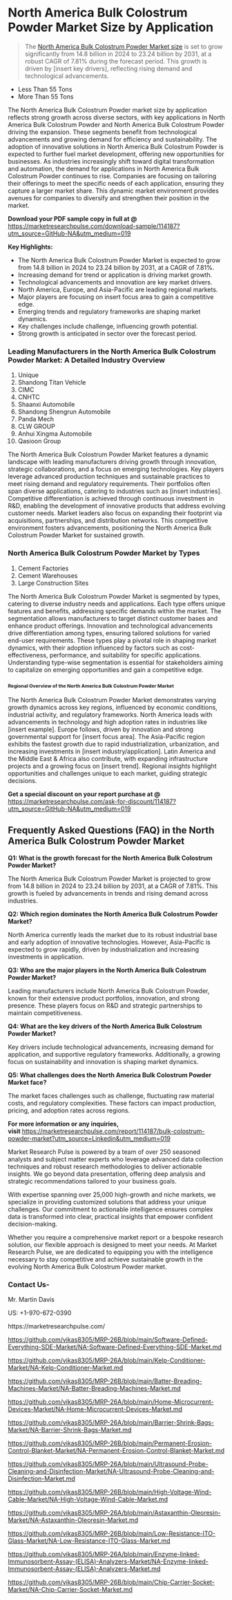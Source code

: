 
<h1>North America Bulk Colostrum Powder Market&nbsp;Size by Application</h1><blockquote><p>The <a href="https://marketresearchpulse.com/download-sample/114187?utm_source=GitHub-NA&amp;utm_medium=019">North America Bulk Colostrum Powder Market size</a> is set to grow significantly from 14.8 billion in 2024 to 23.24 billion by 2031, at a robust CAGR of 7.81% during the forecast period. This growth is driven by [insert key drivers], reflecting rising demand and technological advancements.</p></blockquote><ul><li>Less Than 55 Tons<li> More Than 55 Tons</li></ul><p>The North America Bulk Colostrum Powder market size by application reflects strong growth across diverse sectors, with key applications in North America Bulk Colostrum Powder and North America Bulk Colostrum Powder driving the expansion. These segments benefit from technological advancements and growing demand for efficiency and sustainability. The adoption of innovative solutions in North America Bulk Colostrum Powder is expected to further fuel market development, offering new opportunities for businesses. As industries increasingly shift toward digital transformation and automation, the demand for applications in North America Bulk Colostrum Powder continues to rise. Companies are focusing on tailoring their offerings to meet the specific needs of each application, ensuring they capture a larger market share. This dynamic market environment provides avenues for companies to diversify and strengthen their position in the market.</p><p><strong>Download your PDF sample copy in full at @ </strong><a href="https://marketresearchpulse.com/download-sample/114187?utm_source=GitHub-NA&amp;utm_medium=019">https://marketresearchpulse.com/download-sample/114187?utm_source=GitHub-NA&amp;utm_medium=019</a></p><p><strong>Key Highlights: </strong></p><ul><li>The North America Bulk Colostrum Powder Market is expected to grow from 14.8 billion in 2024 to 23.24 billion by 2031, at a CAGR of 7.81%.</li><li>Increasing demand for trend or application is driving market growth.</li><li>Technological advancements and innovation are key market drivers.</li><li>North America, Europe, and Asia-Pacific are leading regional markets.</li><li>Major players are focusing on insert focus area to gain a competitive edge.</li><li>Emerging trends and regulatory frameworks are shaping market dynamics.</li><li>Key challenges include challenge, influencing growth potential.</li><li>Strong growth is anticipated in sector over the forecast period.</li></ul><h3>Leading Manufacturers in the North America Bulk Colostrum Powder Market: A Detailed Industry Overview</h3><ol><li>Unique</li><li>Shandong Titan Vehicle</li><li>CIMC</li><li>CNHTC</li><li>Shaanxi Automobile</li><li>Shandong Shengrun Automobile</li><li>Panda Mech</li><li>CLW GROUP</li><li>Anhui Xingma Automobile</li><li>Qasioon Group</li></ol><div class="flex max-w-full flex-col flex-grow"><div class="min-h-8 text-message flex w-full flex-col items-end gap-2 whitespace-normal break-words [.text-message+&amp;]:mt-5" dir="auto" data-message-author-role="assistant" data-message-id="fd8432e4-4910-450d-b182-61b7bfb0a01f" data-message-model-slug="gpt-4o"><div class="flex w-full flex-col gap-1 empty:hidden first:pt-[3px]"><div class="markdown prose w-full break-words dark:prose-invert light"><p>The North America Bulk Colostrum Powder Market features a dynamic landscape with leading manufacturers driving growth through innovation, strategic collaborations, and a focus on emerging technologies. Key players leverage advanced production techniques and sustainable practices to meet rising demand and regulatory requirements. Their portfolios often span diverse applications, catering to industries such as [insert industries]. Competitive differentiation is achieved through continuous investment in R&amp;D, enabling the development of innovative products that address evolving customer needs. Market leaders also focus on expanding their footprint via acquisitions, partnerships, and distribution networks. This competitive environment fosters advancements, positioning the North America Bulk Colostrum Powder Market for sustained growth.</p></div></div></div></div><h3>North America Bulk Colostrum Powder Market by Types</h3><ol><li>Cement Factories<li> Cement Warehouses<li> Large Construction Sites</li></ol><div class="flex max-w-full flex-col flex-grow"><div class="min-h-8 text-message flex w-full flex-col items-end gap-2 whitespace-normal break-words [.text-message+&amp;]:mt-5" dir="auto" data-message-author-role="assistant" data-message-id="084470be-0bb7-4664-bddf-5156b4f41249" data-message-model-slug="gpt-4o-mini"><div class="flex w-full flex-col gap-1 empty:hidden first:pt-[3px]"><div class="markdown prose w-full break-words dark:prose-invert light"><p>The North America Bulk Colostrum Powder Market is segmented by types, catering to diverse industry needs and applications. Each type offers unique features and benefits, addressing specific demands within the market. The segmentation allows manufacturers to target distinct customer bases and enhance product offerings. Innovation and technological advancements drive differentiation among types, ensuring tailored solutions for varied end-user requirements. These types play a pivotal role in shaping market dynamics, with their adoption influenced by factors such as cost-effectiveness, performance, and suitability for specific applications. Understanding type-wise segmentation is essential for stakeholders aiming to capitalize on emerging opportunities and gain a competitive edge.</p></div></div></div></div><h3><span style="font-size: 11px;">Regional Overview of the North America Bulk Colostrum Powder Market</span></h3><div class="flex max-w-full flex-col flex-grow"><div class="min-h-8 text-message flex w-full flex-col items-end gap-2 whitespace-normal break-words [.text-message+&amp;]:mt-5" dir="auto" data-message-author-role="assistant" data-message-id="e9038762-ce64-4e30-91c9-9bd413514231" data-message-model-slug="gpt-4o-mini"><div class="flex w-full flex-col gap-1 empty:hidden first:pt-[3px]"><div class="markdown prose w-full break-words dark:prose-invert light"><p>The North America Bulk Colostrum Powder Market demonstrates varying growth dynamics across key regions, influenced by economic conditions, industrial activity, and regulatory frameworks. North America leads with advancements in technology and high adoption rates in industries like [insert example]. Europe follows, driven by innovation and strong governmental support for [insert focus area]. The Asia-Pacific region exhibits the fastest growth due to rapid industrialization, urbanization, and increasing investments in [insert industry/application]. Latin America and the Middle East &amp; Africa also contribute, with expanding infrastructure projects and a growing focus on [insert trend]. Regional insights highlight opportunities and challenges unique to each market, guiding strategic decisions.</p></div></div></div></div><p><strong>Get a special discount on your report purchase at @ </strong><a href="https://marketresearchpulse.com/ask-for-discount/114187?utm_source=GitHub-NA&amp;utm_medium=019">https://marketresearchpulse.com/ask-for-discount/114187?utm_source=GitHub-NA&amp;utm_medium=019</a></p><h2>Frequently Asked Questions (FAQ) in the North America Bulk Colostrum Powder Market</h2><p><strong>Q1: What is the growth forecast for the North America Bulk Colostrum Powder Market?</strong></p><p>The North America Bulk Colostrum Powder Market is projected to grow from 14.8 billion in 2024 to 23.24 billion by 2031, at a CAGR of 7.81%. This growth is fueled by advancements in trends and rising demand across industries.</p><p><strong>Q2: Which region dominates the North America Bulk Colostrum Powder Market?</strong></p><p>North America currently leads the market due to its robust industrial base and early adoption of innovative technologies. However, Asia-Pacific is expected to grow rapidly, driven by industrialization and increasing investments in application.</p><p><strong>Q3: Who are the major players in the North America Bulk Colostrum Powder Market?</strong></p><p>Leading manufacturers include North America Bulk Colostrum Powder, known for their extensive product portfolios, innovation, and strong presence. These players focus on R&amp;D and strategic partnerships to maintain competitiveness.</p><p><strong>Q4: What are the key drivers of the North America Bulk Colostrum Powder Market?</strong></p><p>Key drivers include technological advancements, increasing demand for application, and supportive regulatory frameworks. Additionally, a growing focus on sustainability and innovation is shaping market dynamics.</p><p><strong>Q5: What challenges does the North America Bulk Colostrum Powder Market face?</strong></p><p>The market faces challenges such as challenge, fluctuating raw material costs, and regulatory complexities. These factors can impact production, pricing, and adoption rates across regions.</p><p><strong>For more information or any inquiries, visit&nbsp;</strong><a href="https://marketresearchpulse.com/report/114187/bulk-colostrum-powder-market?utm_source=Linkedin&utm_medium=019">https://marketresearchpulse.com/report/114187/bulk-colostrum-powder-market?utm_source=Linkedin&utm_medium=019</a></p><p>Market Research Pulse is powered by a team of over 250 seasoned analysts and subject matter experts who leverage advanced data collection techniques and robust research methodologies to deliver actionable insights. We go beyond data presentation, offering deep analysis and strategic recommendations tailored to your business goals.</p><p>With expertise spanning over 25,000 high-growth and niche markets, we specialize in providing customized solutions that address your unique challenges. Our commitment to actionable intelligence ensures complex data is transformed into clear, practical insights that empower confident decision-making.</p><p>Whether you require a comprehensive market report or a bespoke research solution, our flexible approach is designed to meet your needs. At Market Research Pulse, we are dedicated to equipping you with the intelligence necessary to stay competitive and achieve sustainable growth in the evolving North America Bulk Colostrum Powder market.</p><h3><strong>Contact Us-</strong></h3><p>Mr. Martin Davis</p><p>US: +1-970-672-0390</p><p>https://marketresearchpulse.com/</p><p><a href="https://github.com/vikas8305/MRP-26B/blob/main/Software-Defined-Everything-SDE-Market/NA-Software-Defined-Everything-SDE-Market.md">https://github.com/vikas8305/MRP-26B/blob/main/Software-Defined-Everything-SDE-Market/NA-Software-Defined-Everything-SDE-Market.md</a></p><p><a href="https://github.com/vikas8305/MRP-26A/blob/main/Kelp-Conditioner-Market/NA-Kelp-Conditioner-Market.md">https://github.com/vikas8305/MRP-26A/blob/main/Kelp-Conditioner-Market/NA-Kelp-Conditioner-Market.md</a></p><p><a href="https://github.com/vikas8305/MRP-26B/blob/main/Batter-Breading-Machines-Market/NA-Batter-Breading-Machines-Market.md">https://github.com/vikas8305/MRP-26B/blob/main/Batter-Breading-Machines-Market/NA-Batter-Breading-Machines-Market.md</a></p><p><a href="https://github.com/vikas8305/MRP-26A/blob/main/Home-Microcurrent-Devices-Market/NA-Home-Microcurrent-Devices-Market.md">https://github.com/vikas8305/MRP-26A/blob/main/Home-Microcurrent-Devices-Market/NA-Home-Microcurrent-Devices-Market.md</a></p><p><a href="https://github.com/vikas8305/MRP-26A/blob/main/Barrier-Shrink-Bags-Market/NA-Barrier-Shrink-Bags-Market.md">https://github.com/vikas8305/MRP-26A/blob/main/Barrier-Shrink-Bags-Market/NA-Barrier-Shrink-Bags-Market.md</a></p><p><a href="https://github.com/vikas8305/MRP-26B/blob/main/Permanent-Erosion-Control-Blanket-Market/NA-Permanent-Erosion-Control-Blanket-Market.md">https://github.com/vikas8305/MRP-26B/blob/main/Permanent-Erosion-Control-Blanket-Market/NA-Permanent-Erosion-Control-Blanket-Market.md</a></p><p><a href="https://github.com/vikas8305/MRP-26A/blob/main/Ultrasound-Probe-Cleaning-and-Disinfection-Market/NA-Ultrasound-Probe-Cleaning-and-Disinfection-Market.md">https://github.com/vikas8305/MRP-26A/blob/main/Ultrasound-Probe-Cleaning-and-Disinfection-Market/NA-Ultrasound-Probe-Cleaning-and-Disinfection-Market.md</a></p><p><a href="https://github.com/vikas8305/MRP-26B/blob/main/High-Voltage-Wind-Cable-Market/NA-High-Voltage-Wind-Cable-Market.md">https://github.com/vikas8305/MRP-26B/blob/main/High-Voltage-Wind-Cable-Market/NA-High-Voltage-Wind-Cable-Market.md</a></p><p><a href="https://github.com/vikas8305/MRP-26A/blob/main/Astaxanthin-Oleoresin-Market/NA-Astaxanthin-Oleoresin-Market.md">https://github.com/vikas8305/MRP-26A/blob/main/Astaxanthin-Oleoresin-Market/NA-Astaxanthin-Oleoresin-Market.md</a></p><p><a href="https://github.com/vikas8305/MRP-26B/blob/main/Low-Resistance-ITO-Glass-Market/NA-Low-Resistance-ITO-Glass-Market.md">https://github.com/vikas8305/MRP-26B/blob/main/Low-Resistance-ITO-Glass-Market/NA-Low-Resistance-ITO-Glass-Market.md</a></p><p><a href="https://github.com/vikas8305/MRP-26A/blob/main/Enzyme-linked-Immunosorbent-Assay-(ELISA)-Analyzers-Market/NA-Enzyme-linked-Immunosorbent-Assay-(ELISA)-Analyzers-Market.md">https://github.com/vikas8305/MRP-26A/blob/main/Enzyme-linked-Immunosorbent-Assay-(ELISA)-Analyzers-Market/NA-Enzyme-linked-Immunosorbent-Assay-(ELISA)-Analyzers-Market.md</a></p><p><a href="https://github.com/vikas8305/MRP-26B/blob/main/Chip-Carrier-Socket-Market/NA-Chip-Carrier-Socket-Market.md">https://github.com/vikas8305/MRP-26B/blob/main/Chip-Carrier-Socket-Market/NA-Chip-Carrier-Socket-Market.md</a></p>
